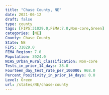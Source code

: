 ```yaml
---
title: "Chase County, NE"
date: 2021-06-12
draft: false
type: county
tags: [FIPS:31029.0,FEMA:7.0,Non-core,Green]
categories: [NE]
County: Chase County
State: NE
FIPS: 31029.0
FEMA_Region: 7.0
Population: 3924.0
NCHS_Urban_Rural_Classification: Non-core
Tests_in_prior_14_days: 38.0
Fourteen_day_test_rate_per_100000: 968.0
Percent_Positivity_in_prior_14_days: 0.0
Level: Green
url: /states/NE/chase-county
---
```



